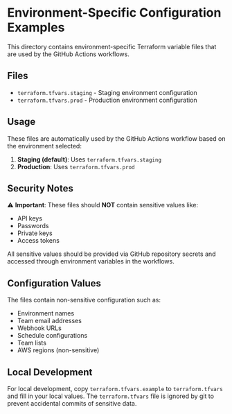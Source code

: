 # Environment-Specific Configuration Examples

This directory contains environment-specific Terraform variable files that are used by the GitHub Actions workflows.

## Files

- `terraform.tfvars.staging` - Staging environment configuration
- `terraform.tfvars.prod` - Production environment configuration

## Usage

These files are automatically used by the GitHub Actions workflow based on the environment selected:

1. **Staging (default)**: Uses `terraform.tfvars.staging`
2. **Production**: Uses `terraform.tfvars.prod`

## Security Notes

⚠️ **Important**: These files should **NOT** contain sensitive values like:
- API keys
- Passwords
- Private keys
- Access tokens

All sensitive values should be provided via GitHub repository secrets and accessed through environment variables in the workflows.

## Configuration Values

The files contain non-sensitive configuration such as:
- Environment names
- Team email addresses  
- Webhook URLs
- Schedule configurations
- Team lists
- AWS regions (non-sensitive)

## Local Development

For local development, copy `terraform.tfvars.example` to `terraform.tfvars` and fill in your local values. The `terraform.tfvars` file is ignored by git to prevent accidental commits of sensitive data.
